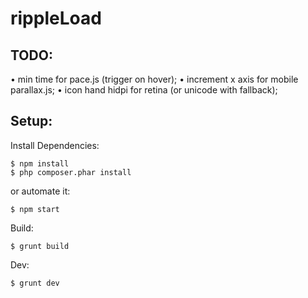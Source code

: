 # rippleLoad
## TODO:
• min time for pace.js (trigger on hover);
• increment x axis for mobile parallax.js;
• icon hand hidpi for retina (or unicode with fallback);
## Setup:
Install Dependencies:
```shell
$ npm install
$ php composer.phar install
```
or automate it:
```shell
$ npm start
```
Build:
```shell
$ grunt build
```
Dev:
```shell
$ grunt dev
```